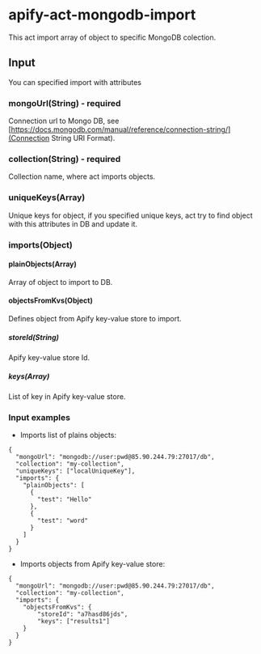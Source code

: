# apify-act-mongodb-import
This act import array of object to specific MongoDB colection.

## Input
You can specified import with attributes

### mongoUrl(String) - **required**
Connection url to Mongo DB, see [https://docs.mongodb.com/manual/reference/connection-string/](Connection String URI Format).

### collection(String) - **required**
Collection name, where act imports objects.

### uniqueKeys(Array)
Unique keys for object, if you specified unique keys, act try to find object with this attributes in DB and update it.

### imports(Object)

#### plainObjects(Array)
Array of object to import to DB.

#### objectsFromKvs(Object)
Defines object from Apify key-value store to import.

##### storeId(String)
Apify key-value store Id.

##### keys(Array)
List of key in Apify key-value store.

### Input examples
- Imports list of plains objects:
```
{
  "mongoUrl": "mongodb://user:pwd@85.90.244.79:27017/db",
  "collection": "my-collection",
  "uniqueKeys": ["localUniqueKey"],
  "imports": {
    "plainObjects": [
      {
        "test": "Hello"
      },
      {
        "test": "word"
      }
    ]
  }
}
```

- Imports objects from Apify key-value store:
```
{
  "mongoUrl": "mongodb://user:pwd@85.90.244.79:27017/db",
  "collection": "my-collection",
  "imports": {
    "objectsFromKvs": {
        "storeId": "a7hasd86jds",
        "keys": ["results1"]
    }
  }
}
```
